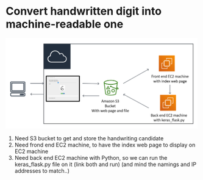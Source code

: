 
# Convert handwritten digit into machine-readable one
 
 ![drawing](https://raw.githubusercontent.com/Lnmag/DSTI/master/20200730_Drawing_convert_app_handwriting_digit2.PNG)


1) Need S3 bucket to get and store the handwriting candidate
2) Need frond end EC2 machine, to have the index web page to display on EC2 machine
3) Need back end EC2 machine with Python, so we can run the keras_flask.py file on it
(link both and run)
(and mind the namings and IP addresses to match..)
